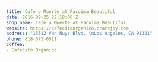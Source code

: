 ```yaml
---
title: Cafe o Muerte at Pacoima Beautiful
date: 2016-09-25 22:18:00 Z
shop_name: Cafe o Muerte at Pacoima Beautiful
website: https://cafecitoorganico.cratejoy.com
address: "13512 Van Nuys Blvd, \nLos Angeles, CA 91331"
phone: 818-573-6511
coffee:
- Cafecito Organico
---
```


